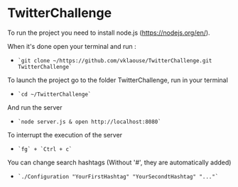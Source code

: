 # TwitterChallenge

To run the project you need to install node.js (https://nodejs.org/en/).

When it's done open your terminal and run :
*     `git clone ~/https://github.com/vklaouse/TwitterChallenge.git TwitterChallenge`

To launch the project go to the folder TwitterChallenge, run in your terminal
*     `cd ~/TwitterChallenge`
   
And run the server
*     `node server.js & open http://localhost:8080`

To interrupt the execution of the server
*     `fg` + `Ctrl + c`

You can change search hashtags (Without '#', they are automatically added)
*     `./Configuration "YourFirstHashtag" "YourSecondtHashtag" "..."`
